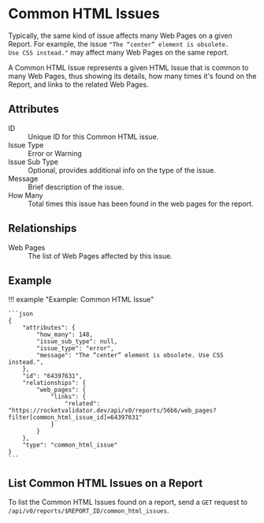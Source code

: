 # Common HTML Issues

Typically, the same kind of issue affects many Web Pages on a given Report. For example, the issue <code>"The “center” element is obsolete. Use CSS instead."</code> may affect many Web Pages on the same report.

A Common HTML Issue represents a given HTML Issue that is common to many Web Pages, thus showing its details, how many times it's found on the Report, and links to the related Web Pages.

## Attributes

<dl>
  <dt>ID</dt>
  <dd>Unique ID for this Common HTML issue.</dd>

  <dt>Issue Type</dt>
  <dd>Error or Warning</dd>

  <dt>Issue Sub Type</dt>
  <dd>Optional, provides additional info on the type of the issue.</dd>

  <dt>Message</dt>
  <dd>Brief description of the issue.</dd>

  <dt>How Many</dt>
  <dd>Total times this issue has been found in the web pages for the report.</dd>
</dl>

## Relationships

<dl>
  <dt>Web Pages</dt>
  <dd>The list of Web Pages affected by this issue.</dd>
</dl>

## Example

!!! example "Example: Common HTML Issue"

    ```json
    {
    	"attributes": {
    		"how_many": 148,
    		"issue_sub_type": null,
    		"issue_type": "error",
    		"message": "The “center” element is obsolete. Use CSS instead.",
    	},
    	"id": "64397631",
    	"relationships": {
    		"web_pages": {
    			"links": {
    				"related": "https://rocketvalidator.dev/api/v0/reports/56b6/web_pages?filter[common_html_issue_id]=64397631"
    			}
    		}
    	},
    	"type": "common_html_issue"
    }
    ```

## List Common HTML Issues on a Report

To list the Common HTML Issues found on a report, send a `GET` request to `/api/v0/reports/$REPORT_ID/common_html_issues`.
